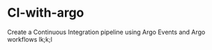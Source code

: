 # CI-with-argo
Create a Continuous Integration pipeline using Argo Events and Argo workflows
lk;k;l
